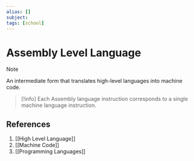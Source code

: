 ```yaml
---
alias: []
subject: 
tags: [school]
---
```

# Assembly Level Language

>[!note]
> An intermediate form that translates high-level languages into machine code.

> [!info]
> Each Assembly language instruction corresponds to a single machine language instruction.

## References
1. [[High Level Language]]
2. [[Machine Code]]
3. [[Programming Languages]]